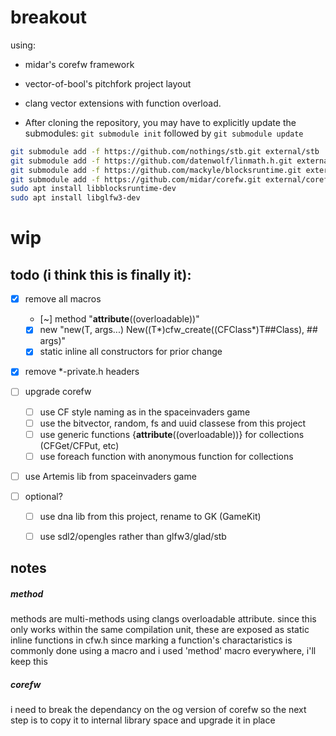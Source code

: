 # breakout 


using:
* midar's corefw framework
* vector-of-bool's pitchfork project layout
* clang vector extensions with function overload.

* After cloning the repository, you may have to explicitly update the submodules: `git submodule init` followed by `git submodule update`

```bash
git submodule add -f https://github.com/nothings/stb.git external/stb
git submodule add -f https://github.com/datenwolf/linmath.h.git external/linmath.h
git submodule add -f https://github.com/mackyle/blocksruntime.git external/blocksruntime
git submodule add -f https://github.com/midar/corefw.git external/corefw
sudo apt install libblocksruntime-dev
sudo apt install libglfw3-dev
```
# wip
## todo (i think this is finally it):


- [x] remove all macros
    - [~] method    "__attribute__((overloadable))"
    - [x] new       "new(T, args...) New((T*)cfw_create((CFClass*)T##Class), ## args)"
    - [x] static inline all constructors for prior change
- [x] remove *-private.h headers

- [ ] upgrade corefw
    - [ ] use CF style naming as in the spaceinvaders game
    - [ ] use the bitvector, random, fs and uuid classese from this project
    - [ ] use generic functions {__attribute__((overloadable))} for collections (CFGet/CFPut, etc)
    - [ ] use foreach function with anonymous function for collections 

- [ ] use Artemis lib from spaceinvaders game

- [ ] optional?
    - [ ] use dna lib from this project, rename to GK (GameKit)
    - [ ] use sdl2/opengles  rather than glfw3/glad/stb


## notes

##### method
methods are multi-methods using clangs overloadable attribute. since this only works within the same compilation unit, these are exposed as static inline functions in cfw.h
since marking a function's charactaristics is commonly done using a macro and i used 'method' macro everywhere, i'll keep this

##### corefw
i need to break the dependancy on the og version of corefw so the next step is to copy it to internal library space and upgrade it in place
